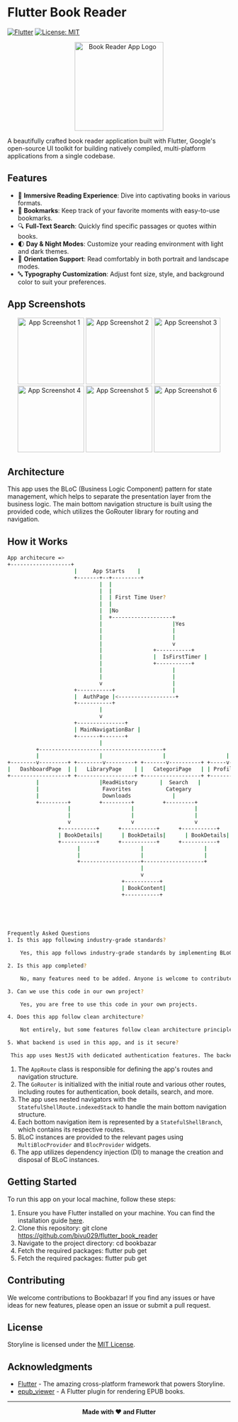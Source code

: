 # Flutter Book Reader

[![Flutter](https://img.shields.io/badge/Flutter-02569B?style=for-the-badge&logo=flutter&logoColor=white)](https://flutter.dev/)
[![License: MIT](https://img.shields.io/badge/License-MIT-yellow.svg)](https://opensource.org/licenses/MIT)

<p align="center">
 <img src="https://i.ibb.co/BLFTbmx/book-reader-app-logo.png" alt="Book Reader App Logo" width="200">
</p>

A beautifully crafted book reader application built with Flutter, Google's open-source UI toolkit for building natively compiled, multi-platform applications from a single codebase.

## Features

- 📖 **Immersive Reading Experience**: Dive into captivating books in various formats.
- 🔖 **Bookmarks**: Keep track of your favorite moments with easy-to-use bookmarks.
- 🔍 **Full-Text Search**: Quickly find specific passages or quotes within books.
- 🌓 **Day & Night Modes**: Customize your reading environment with light and dark themes.
- 🔁 **Orientation Support**: Read comfortably in both portrait and landscape modes.
- 🔤 **Typography Customization**: Adjust font size, style, and background color to suit your preferences.

## App Screenshots

<p align="center">
<img src="https://i.ibb.co/znsc4x2/Whats-App-Image-2024-05-13-at-07-51-52-7f946aea.jpg" alt="App Screenshot 1" width="150">
<img src="https://i.ibb.co/qR54r75/Whats-App-Image-2024-05-13-at-07-51-49-75444598.jpg" alt="App Screenshot 2" width="150">
<img src="https://i.ibb.co/1s1JVDS/Whats-App-Image-2024-05-13-at-07-51-53-92e86905.jpg" alt="App Screenshot 3" width="150">
<img src="https://i.ibb.co/xzrLZ6R/Whats-App-Image-2024-05-13-at-07-51-54-4e67158a.jpg" alt="App Screenshot 4" width="150">
<img src="https://i.ibb.co/Cs8KGbk/Whats-App-Image-2024-05-13-at-07-51-56-3294d288.jpg" alt="App Screenshot 5" width="150">
<img src="https://i.ibb.co/tXqV0H9/Whats-App-Image-2024-05-13-at-07-51-54-968205f5.jpg" alt="App Screenshot 6" width="150">
</p>

## Architecture

This app uses the BLoC (Business Logic Component) pattern for state management, which helps to separate the presentation layer from the business logic. The main bottom navigation structure is built using the provided code, which utilizes the GoRouter library for routing and navigation.

## How it Works
```bash
App architecure =>
+-------------------+
                     |     App Starts    |
                     +-------+--+---------+
                             |  |
                             |  |
                             |  | First Time User?
                             |  |
                             |  |No
                             |  +-------------------+
                             |                      |Yes
                             |                      |
                             |                      |
                             |                      v
                             |                +-----------+
                             |                |  IsFirstTimer |
                             |                +-----------+
                             |                      |
                             |                      |
                             v                      |
                     +-----------+                  |
                     |  AuthPage |<------------------+
                     +-----------+
                             |
                             v
                     +---------------+
                     | MainNavigationBar |
                     +-------+-------+
                             |
         +---------------------------------------+
         |                   |                   |                   |
+--------v---------+ +--------v---------+ +-------v----------+ +-----v------+
|   DashboardPage  | |   LibraryPage    | |   CategoriPage   | | ProfilePage|
+------------------+ +------------------+ +------------------+ +------------+
         |                   |ReadHistory       |  Search   | 
         |                    Favorites           Categary
         |                    Downloads             |
         +---------+         +---------+         +---------+         
                   |                   |                   |         
                   |                   |                   |         
                   v                   v                   v         
                +-----------+      +-----------+      +-----------+  
                | BookDetails|      | BookDetails|      | BookDetails| 
                +-----------+      +-----------+      +-----------+  
                      |                   |                   |      
                      |                   |                   |      
                      +-------------------+-------------------+      
                                          |                          
                                          v                          
                                    +-----------+                    
                                    | BookContent|                   
                                    +-----------+                    
                                                                     
                                                                     
                                                                 


Frequently Asked Questions
1. Is this app following industry-grade standards?

    Yes, this app follows industry-grade standards by implementing BLoC management with some features also adhering to clean architecture principles.

2. Is this app completed?

    No, many features need to be added. Anyone is welcome to contribute to this project.

3. Can we use this code in our own project?

    Yes, you are free to use this code in your own projects.

4. Does this app follow clean architecture?

    Not entirely, but some features follow clean architecture principles. Implementing clean architecture for the entire app can be time-consuming.

5. What backend is used in this app, and is it secure?

 This app uses NestJS with dedicated authentication features. The backend project can be found ```[here](https://github.com/bivu029/flutter_book_reader_backend_nest).

```
1. The `AppRoute` class is responsible for defining the app's routes and navigation structure.
2. The `GoRouter` is initialized with the initial route and various other routes, including routes for authentication, book details, search, and more.
3. The app uses nested navigators with the `StatefulShellRoute.indexedStack` to handle the main bottom navigation structure.
4. Each bottom navigation item is represented by a `StatefulShellBranch`, which contains its respective routes.
5. BLoC instances are provided to the relevant pages using `MultiBlocProvider` and `BlocProvider` widgets.
6. The app utilizes dependency injection (DI) to manage the creation and disposal of BLoC instances.

## Getting Started

To run this app on your local machine, follow these steps:

1. Ensure you have Flutter installed on your machine. You can find the installation guide [here](https://flutter.dev/docs/get-started/install).
2. Clone this repository:
git clone https://github.com/bivu029/flutter_book_reader
3. Navigate to the project directory:
cd bookbazar
4. Fetch the required packages:
flutter pub get
4. Fetch the required packages:
flutter pub get
## Contributing

We welcome contributions to Bookbazar! If you find any issues or have ideas for new features, please open an issue or submit a pull request.

## License

Storyline is licensed under the [MIT License](LICENSE).

## Acknowledgments

- [Flutter](https://flutter.dev/) - The amazing cross-platform framework that powers Storyline.
- [epub_viewer](https://pub.dev/packages/epub_viewer) - A Flutter plugin for rendering EPUB books.

---

<p align="center">
<b>Made with ❤️ and Flutter</b>
</p>
